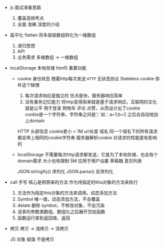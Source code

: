 - js 面试准备思路
    1. 覆盖高频考点
    2. 全面 准确 深度的介绍

- 扁平化  flatten
    将多层级数组转化为一维数组

    1. 递归思想
    2. API
    3. 业务需求
        多维数组 -> 一维数组

- localStorage 本地存储 html5 重要功能
    - cookie  身份状态  随着http每次发送
        `HTTP` 无状态协议 Stateless  cookie 弥补这个缺憾
        1. 每次请求响应是独立的
            优点是快，服务器响应简单
        2. 没有事务记忆能力
        将http变得简单就是基于请求响应，互联网的文化就是公平
        用于登录 购物车 评论 点赞，从而设计出了cookie  
        cookie是一个字符串，字符串之间是';' 如：a=1;b=2 之后会自动地加上domain

        HTTP 头部信息 cookie更小 < 1M
        url长度 
        域名 同一个域名下的所有请求都会带上相同的cookie字符串 服务器解析cookie
        对请求的性能是有影响的 

    - localStorage 不需要每次http请求都发送，它是为了本地存储，也会有个domain需求
        大小也有限制 5M  应用于用户设置 草稿箱 首页列表 

        JSON.stringify()  序列化
        JSON.parse()      反序列化

- call 手写
    核心是把原来的方法
    作为待指定的this对象的方法来执行

    1. 方法作为指定this对象的方法来调用，动态添加方法
    2. Symbol 唯一值，动态添加方法，不会覆盖
    3. delate 删除 symbol，不修改对象，不会污染
    4. 该拿的参数类数组，数组化之后展开交给函数
    5. 函数运行拿到返回值，返回

- 拷贝
    拷贝 -> 浅拷贝 -> 深拷贝

    JS 对象 赋值 不是拷贝

    



